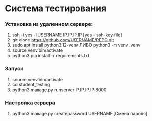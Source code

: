 # Система тестирования
### Установка на удаленном сервере:
1. ssh -i yes -l USERNAME IP.IP.IP.IP [yes - ssh-key-file]
2. git clone https://github.com/USERNAME/REPO.git
3. sudo apt install python3.12-venv ЛИБО python3 -m venv .venv
4. source venv/bin/activate
5. python3 pip install -r requirements.txt


### Запуск
1. source venv/bin/activate
2. cd student_testing
3. python3 manage.py runserver IP.IP.IP.IP:8000


### Настройка сервера
1. python3 manage.py createpassword USERNAME [Смена пароля]
